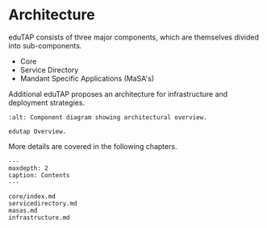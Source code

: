 # Architecture

eduTAP consists of three major components, which are themselves divided into sub-components.

- Core
- Service Directory
- Mandant Specific Applications (MaSA's)

Additional eduTAP proposes an architecture for infrastructure and deployment strategies.



```{figure} uml/overview.svg
:alt: Component diagram showing architectural overview.

edutap Overview.

```
More details are covered in the following chapters.

```{toctree}
---
maxdepth: 2
caption: Contents
---

core/index.md
servicedirectory.md
masas.md
infrastructure.md
```

